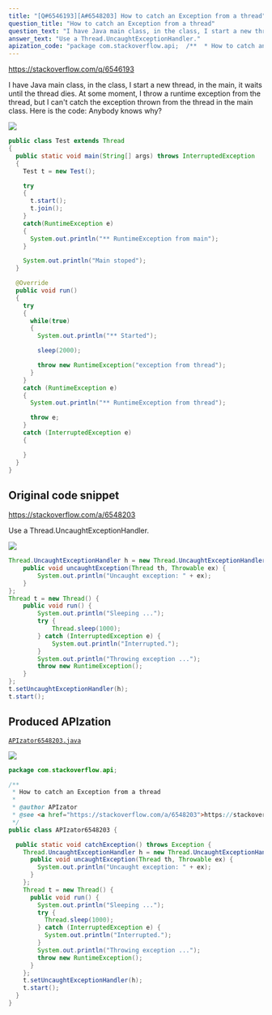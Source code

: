 ```yaml
---
title: "[Q#6546193][A#6548203] How to catch an Exception from a thread"
question_title: "How to catch an Exception from a thread"
question_text: "I have Java main class, in the class, I start a new thread, in the main, it waits until the thread dies. At some moment, I throw a runtime exception from the thread, but I can't catch the exception thrown from the thread in the main class. Here is the code: Anybody knows why?"
answer_text: "Use a Thread.UncaughtExceptionHandler."
apization_code: "package com.stackoverflow.api;  /**  * How to catch an Exception from a thread  *  * @author APIzator  * @see <a href=\"https://stackoverflow.com/a/6548203\">https://stackoverflow.com/a/6548203</a>  */ public class APIzator6548203 {    public static void catchException() throws Exception {     Thread.UncaughtExceptionHandler h = new Thread.UncaughtExceptionHandler() {       public void uncaughtException(Thread th, Throwable ex) {         System.out.println(\"Uncaught exception: \" + ex);       }     };     Thread t = new Thread() {       public void run() {         System.out.println(\"Sleeping ...\");         try {           Thread.sleep(1000);         } catch (InterruptedException e) {           System.out.println(\"Interrupted.\");         }         System.out.println(\"Throwing exception ...\");         throw new RuntimeException();       }     };     t.setUncaughtExceptionHandler(h);     t.start();   } }"
---
```


https://stackoverflow.com/q/6546193

I have Java main class, in the class, I start a new thread, in the main, it waits until the thread dies. At some moment, I throw a runtime exception from the thread, but I can&#x27;t catch the exception thrown from the thread in the main class.
Here is the code:
Anybody knows why?


<div class="code-logo"><img src="/stackoverflow.png" /></div>

```java
public class Test extends Thread
{
  public static void main(String[] args) throws InterruptedException
  {
    Test t = new Test();

    try
    {
      t.start();
      t.join();
    }
    catch(RuntimeException e)
    {
      System.out.println("** RuntimeException from main");
    }

    System.out.println("Main stoped");
  }

  @Override
  public void run()
  {
    try
    {
      while(true)
      {
        System.out.println("** Started");

        sleep(2000);

        throw new RuntimeException("exception from thread");
      }
    }
    catch (RuntimeException e)
    {
      System.out.println("** RuntimeException from thread");

      throw e;
    } 
    catch (InterruptedException e)
    {

    }
  }
}
```


## Original code snippet

https://stackoverflow.com/a/6548203

Use a Thread.UncaughtExceptionHandler.

<div class="code-logo"><img src="/stackoverflow.png" /></div>

```java
Thread.UncaughtExceptionHandler h = new Thread.UncaughtExceptionHandler() {
    public void uncaughtException(Thread th, Throwable ex) {
        System.out.println("Uncaught exception: " + ex);
    }
};
Thread t = new Thread() {
    public void run() {
        System.out.println("Sleeping ...");
        try {
            Thread.sleep(1000);
        } catch (InterruptedException e) {
            System.out.println("Interrupted.");
        }
        System.out.println("Throwing exception ...");
        throw new RuntimeException();
    }
};
t.setUncaughtExceptionHandler(h);
t.start();
```

## Produced APIzation

[`APIzator6548203.java`](https://github.com/pasqualesalza/apization/raw/main/data/search/APIzator6548203.java)

<div class="code-logo"><img src="/apizator.png" /></div>

```java
package com.stackoverflow.api;

/**
 * How to catch an Exception from a thread
 *
 * @author APIzator
 * @see <a href="https://stackoverflow.com/a/6548203">https://stackoverflow.com/a/6548203</a>
 */
public class APIzator6548203 {

  public static void catchException() throws Exception {
    Thread.UncaughtExceptionHandler h = new Thread.UncaughtExceptionHandler() {
      public void uncaughtException(Thread th, Throwable ex) {
        System.out.println("Uncaught exception: " + ex);
      }
    };
    Thread t = new Thread() {
      public void run() {
        System.out.println("Sleeping ...");
        try {
          Thread.sleep(1000);
        } catch (InterruptedException e) {
          System.out.println("Interrupted.");
        }
        System.out.println("Throwing exception ...");
        throw new RuntimeException();
      }
    };
    t.setUncaughtExceptionHandler(h);
    t.start();
  }
}

```
